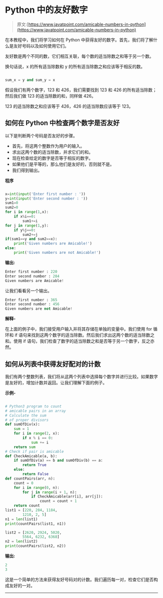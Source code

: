 # Python 中的友好数字

> 原文:[https://www.javatpoint.com/amicable-numbers-in-python](https://www.javatpoint.com/amicable-numbers-in-python)

在本教程中，我们将学习如何在 Python 中获得友好的数字。首先，我们将了解什么是友好号码以及如何使用它们。

友好数是两个不同的数，它们相互关联，每个数的适当除数之和等于另一个数。

换句话说，x 的所有适当除数和 y 的所有适当除数之和应该等于相反的数。

```py

sum_x = y and sum_y = x

```

假设我们有两个数字，123 和 426，我们需要找到 123 和 426 的所有适当除数；然后我们做 123 的适当除数的和，同样做 426。

123 的适当除数之和应该等于 426，426 的适当除数应该等于 123。

## 如何在 Python 中检查两个数字是否友好

以下是判断两个号码是否友好的步骤。

*   首先，将这两个整数作为用户的输入。
*   求出这两个数的适当除数，并求它们的和。
*   现在检查给定的数字是否等于相反的数字。
*   如果他们是平等的，那么他们是友好的，否则就不是。
*   我们得到输出。

**程序**

```py

x=int(input('Enter first number : '))
y=int(input('Enter second number : '))
sum1=0
sum2=0
for i in range(1,x):
    if x%i==0:
        sum1+=i
for j in range(1,y):
    if y%j==0:
        sum2+=j
if(sum1==y and sum2==x):
    print('Given numbers are Amicable!')
else:
    print('Given numbers are not Amicable!')

```

**输出:**

```py
Enter first number : 220
Enter second number : 284
Given numbers are Amicable!    

```

让我们看看另一个输出。

```py
Enter first number : 365
Enter second number : 456
Given numbers are not Amicable! 

```

**解释-**

在上面的例子中，我们接受用户输入并将其存储在单独的变量中。我们使用 for 循环和 if 语句来找到这两个数字的适当除数。然后我们求出这两个数的适当除数之和。使用 if 语句，我们检查了数字的适当除数之和是否等于另一个数字，反之亦然。

## 如何从列表中获得友好配对的计数

我们有两个整数列表，我们将从这两个列表中选择每个数字并进行比较。如果数字是友好的，增加计数并返回。让我们理解下面的例子。

**示例-**

```py

# Python3 program to count
# amicable pairs in an array
# Calculate the sum
# of proper divisors
def sumOfDiv(x):
    sum = 1
    for i in range(2, x):
        if x % i == 0:
            sum += i
    return sum
# Check if pair is amicable
def CheckAmicable(a, b):
    if sumOfDiv(a) == b and sumOfDiv(b) == a:
        return True
    else:
        return False
def countPairs(arr, n):
    count = 0
    for i in range(0, n):
        for j in range(i + 1, n):
            if CheckAmicable(arr[i], arr[j]):
                count = count + 1
    return count
list1 = [220, 284, 1184,
        1210, 2, 5]
n1 = len(list1)
print(countPairs(list1, n1))

list2 = [2620, 2924, 5020,
        5564, 6232, 6368]
n2 = len(list2)
print(countPairs(list2, n2))

```

**输出:**

```py
2
3 

```

这是一个简单的方法来获得友好号码对的计数。我们遍历每一对，检查它们是否构成友好的一对。

* * *